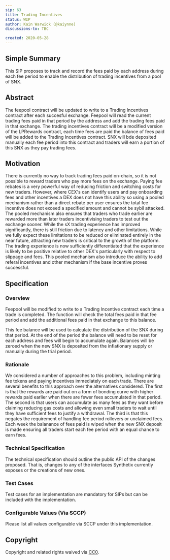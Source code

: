 ```yaml
---
sip: 63
title: Trading Incentives
status: WIP
author: Kain Warwick (@kaiynne)
discussions-to: TBC

created: 2020-05-28
---
```


## Simple Summary

This SIP proposes to track and record the fees paid by each address during each fee period to enable the distribution of trading incentives from a pool of SNX.

## Abstract
The feepool contract will be updated to write to a Trading Incentives contract after each succesful exchange. Feepool will read the current trading fees paid in that period by the address and add the trading fees paid in that exchange. The trading incentives contract will be a modified version of the LPRewards contract, each time fees are paid the balance of fees paid will be added to the Trading Incentives contract. SNX will bde deposited manually each fee period into this contract and traders will earn a portion of this SNX as they pay trading fees. 

## Motivation
There is currently no way to track trading fees paid on-chain, so it is not possible to reward traders who pay more fees on the exchange. Paying fee rebates is a very powerful way of reducing friction and switching costs for new traders. However, where CEX's can identify users and pay onboarding fees and other incentives a DEX does not have this ability so using a pooled mechanism rather than a direct rebate per user ensures the total fee incentive does not exceed a specified amount and cannot be sybil attacked. The pooled mechanism also ensures that traders who trade earlier are rewarded more than later traders incentivising traders to test out the exchange sooner. While the sX trading experience has improved significantly, there is still friction due to latency and other limitations. While we fully expect these limitations to be reduced or eliminated entirely in the near future, attracting new traders is critical to the growth of the platform. The trading experience is now sufficiently differentiated that the experience is likely to be positive relative to other DEX's particularly with respect to slippage and fees. This pooled mechanism also introduce the ability to add referal incentives and other mechanism if the base incentive proves successful. 

## Specification
<!--The specification should describe the syntax and semantics of any new feature, there are five sections
1. Overview
2. Rationale
3. Technical Specification
4. Test Cases
5. Configurable Values
-->

### Overview
Feepool will be modified to write to a Trading Incentive contract each time a trade is completed. The function will check the total fees paid in that fee period and add the additional fees paid in that exchange to this balance.

This fee balance will be used to calculate the distribution of the SNX during that period. At the end of the period the balance will need to be reset for each address and fees will begin to accumulate again. Balances will be zeroed when the new SNX is deposited from the inflationary supply or manually during the trial period.

### Rationale
<!--This is where you explain the reasoning behind how you propose to solve the problem. Why did you propose to implement the change in this way, what were the considerations and trade-offs. The rationale fleshes out what motivated the design and why particular design decisions were made. It should describe alternate designs that were considered and related work. The rationale may also provide evidence of consensus within the community, and should discuss important objections or concerns raised during discussion.-->
We considered a number of approaches to this problem, including minting fee tokens and paying incentives immediately on each trade. There are several benefits to this approach over the alternatives considered. The first is that the rewards are paid out on a form of bonding curve with higher rewards paid earlier when there are fewer fees accumulated in that period. The second is that users can accumulate as many fees as they want before claiming reducing gas costs and allowing even small traders to wait until they have sufficient fees to justify a withdrawal. The third is that this negates the requirement of handling fee period rollovers or unclaimed fees. Each week the balanance of fees paid is wiped when the new SNX deposit is made ensuring all traders start each fee period with an equal chance to earn fees.

### Technical Specification
<!--The technical specification should outline the public API of the changes proposed. That is, changes to any of the interfaces Synthetix currently exposes or the creations of new ones.-->
The technical specification should outline the public API of the changes proposed. That is, changes to any of the interfaces Synthetix currently exposes or the creations of new ones. 

### Test Cases
<!--Test cases for an implementation are mandatory for SIPs but can be included with the implementation..-->
Test cases for an implementation are mandatory for SIPs but can be included with the implementation.

### Configurable Values (Via SCCP)
<!--Please list all values configurable via SCCP under this implementation.-->
Please list all values configurable via SCCP under this implementation.

## Copyright
Copyright and related rights waived via [CC0](https://creativecommons.org/publicdomain/zero/1.0/).
